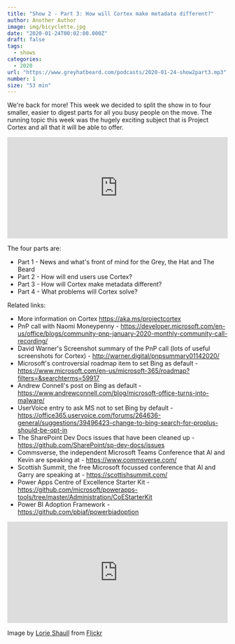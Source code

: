 ```yaml
---
title: "Show 2 - Part 3: How will Cortex make metadata different?"
author: Another Author
image: img/bicyclette.jpg
date: "2020-01-24T00:02:00.000Z"
draft: false
tags: 
  - shows
categories:
  - 2020
url: "https://www.greyhatbeard.com/podcasts/2020-01-24-show2part3.mp3"
number: 1
size: "53 min"
---
```


We're back for more! This week we decided to split the show in to four smaller, easier to digest parts for all you busy people on the move. The running topic this week was the hugely exciting subject that is Project Cortex and all that it will be able to offer.

<iframe src="https://open.spotify.com/embed-podcast/episode/1igMFPHA1lTnmn2u16AAuH" width="100%" height="232" frameborder="0" allowtransparency="true" allow="encrypted-media"></iframe>

The four parts are:

- Part 1 - News and what's front of mind for the Grey, the Hat and The Beard
- Part 2 - How will end users use Cortex?
- Part 3 - How will Cortex make metadata different?
- Part 4 - What problems will Cortex solve?

Related links:

- More information on Cortex https://aka.ms/projectcortex
- PnP call with Naomi Moneypenny - https://developer.microsoft.com/en-us/office/blogs/community-pnp-january-2020-monthly-community-call-recording/
- David Warner's Screenshot summary of the PnP call (lots of useful screenshots for Cortex) - http://warner.digital/pnpsummary01142020/
- Microsoft's controversial roadmap item to set Bing as default - https://www.microsoft.com/en-us/microsoft-365/roadmap?filters=&searchterms=59917
- Andrew Connell's post on Bing as default - https://www.andrewconnell.com/blog/microsoft-office-turns-into-malware/
- UserVoice entry to ask MS not to set Bing by default - https://office365.uservoice.com/forums/264636-general/suggestions/39496423-change-to-bing-search-for-proplus-should-be-opt-in
- The SharePoint Dev Docs issues that have been cleaned up - https://github.com/SharePoint/sp-dev-docs/issues
- Commsverse, the independent Microsoft Teams Conference that Al and Kevin are speaking at - https://www.commsverse.com/
- Scottish Summit, the free Microsoft focussed conference that Al and Garry are speaking at - https://scottishsummit.com/
- Power Apps Centre of Excellence Starter Kit - https://github.com/microsoft/powerapps-tools/tree/master/Administration/CoEStarterKit
- Power BI Adoption Framework - https://github.com/pbiaf/powerbiadoption

<iframe src="https://open.spotify.com/embed-podcast/episode/1igMFPHA1lTnmn2u16AAuH" width="100%" height="232" frameborder="0" allowtransparency="true" allow="encrypted-media"></iframe>

Image by [Lorie Shaull](https://www.flickr.com/photos/number7cloud/) from [Flickr](https://www.flickr.com/photos/number7cloud/32636702560/in/photolist-RHZCCh-dAQa1f-fPaWUe-g7Ru6b-fUNJG8-fPaXLF-fUNxJh-fUPDdq-7mznB4-fPss1C-fUNMdG-g7RnNF-dLPAaB-fUJnWd-22yvv8Z-fUNydo-eDRKEn-fUPxWm-eDXPZq-g7Ro4a-eDXUEA-g7SdkD-a67TG9-eDXPHW-fUJkmb-zN41Hd-fUPycm-fUPuRV-fUNvRD-dWDWyH-fUPJJo-fUPuXX-fUHeG4-fUHeJZ-fUJDjV-fUHhJs-fUQ6Ka-fUJDwZ-dVT6rk-fUJdNT-nkb1iG-5k2xVh-puSVHP-eDRGmr-eDQYGv-g7SdwF-eDX6gb-eDXUGd-edrWk4-q7H8xh)